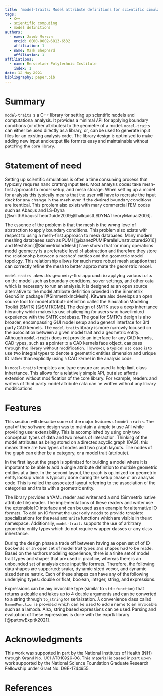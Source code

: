 ```yaml
---
title: 'model-traits: Model attribute definitions for scientific simulations in C++'
tags:
  - C++
  - scientific computing
  - model definitions
authors:
  - name: Jacob Merson
    orcid: 0000-0002-6813-6532
    affiliation: 1
  - name: Mark Shephard
    affiliation: 1
affiliations:
  - name: Rensselaer Polytechnic Institute
    index: 1
date: 12 May 2021
bibliography: paper.bib
---
```


# Summary
`model-traits` is a C++ library for setting up scientific models and computational analysis. It provides a minimal API for applying boundary conditions (or other attributes) to the geometry of a model. `model-traits` can either be used directly as a library, or, can be used to generate input files for an existing analysis code. The library design is optimized to make adding new input and output file formats easy and maintainable without patching the core library. 

# Statement of need
Setting up scientific simulations is often a time consuming process that typically requires hand crafting input files. Most analysis codes take mesh-first approach to model setup, and mesh storage. When setting up a model for analysis this typically means that the user will have to recreate the input deck for any change in the mesh even if the desired boundary conditions are identical. This problem also exists with many commercial FEM codes such as Abaqus and LS-Dyna [@smithAbaqusTheorGuide2009;@hallquistLSDYNATheoryManual2006].

The essence of the problem is that the mesh is the wrong level of abstraction to apply boundary conditions. This problem also exists with respect to using a mesh-first approach to mesh databases. Many modern meshing databases such as PUMI [@ibanezPUMIParallelUnstructured2016] and MeshSim [@SimmetrixIncMesh] have shown that for many operations model geometry is a preferable level of abstraction and therefore they store the relationship between a meshes' entities and the geometric model topology. This relationship allows for much more robust mesh adaption that can correctly refine the mesh to better approximate the geometric model.

`model-traits` takes this geometry-first approach to applying various traits on the model such as boundary conditions, solver settings, and other data which is necessary to run an analysis. It is designed as an open source alternative to the model attribute definition provided in the Simmetrix GeomSim package [@SimmetrixIncMesh]. Kitware also develops an open source tool for model attribute definition called the Simulation Modeling Toolkit (SMTK) [@SMTKCMB]. The design of SMTK uses a deep inheritance hierarchy which makes its use challenging for users who have limited experience with the SMTK codebase. The goal for SMTK's design is also broader, encompassing GUI model setup and a general interface for 3rd party CAD kernels. The `model-traits` library is more narrowly focused on the association between a given model trait and a geometric entity. Although `model-traits` does not provide an interface for any CAD kernels, CAD types, such as a pointer to a CAD kernels face object, can pass through the library without modification. However, a typical use case is to use two integral types to denote a geometric entities dimension and unique ID rather than explicitly using a CAD kernel in the analysis code.

In `model-traits` templates and type erasure are used to help limit class inheritance. This allows for a relatively simple API, but also affords extension without modification of the core library. For example, readers and writers of third party model attribute data can be written without any library modifications.

# Features

This section will describe some of the major features of `model-traits`. The goal of the software design was to maintain a simple to use API while providing user extensibility. This is accomplished by using only two conceptual types of data and two means of interaction. Thinking of the model attributes as being stored on a directed acyclic graph (DAG), this means there are two types of nodes and two graph layouts. The nodes of the graph can either be a category, or a model trait (attribute).

In the first layout the graph is optimized for building a model where it is important to be able to add a single attribute definition to multiple geometric entities at a time. In the second layout, the graph is optimized for geometric entity lookup which is typically done during the setup phase of an analysis code. This is called the associated layout referring to the association of the categories and traits with a geometric entity.

The library provides a YAML reader and writer and a smd (Simmetrix native attribute file) reader. The implementations of these readers and writer use the extensible IO interface and can be used as an example for alternative IO formats. To add an IO format the user only needs to provide template specializations for the `Read` and `Write` functions which are visible in the `mt` namespace. Additionally, `model-traits` supports the use of arbitrary geometric entity types which do not require wrapper classes or any class inheritance.

During the design phase a trade off between having an open set of of IO backends or an open set of model trait types and shapes had to be made. Based on the authors modeling experience, there is a finite set of model trait types and shapes that are used in practice, whereas there is an unbounded set of analysis code input file formats. Therefore, the following data shapes are supported: scalar, dynamic sized vector, and dynamic sized dense matrix. Each of these shapes can have any of the following underlying types: double or float, boolean, integer, string, and expressions.

Expressions can be any invocable type (similar to `std::function`) that returns a double and takes up to 4 double arguments and can be converted to a string through `to_string` for serialization. A convenience class called `NamedFunction` is provided which can be used to add a name to an invocable such as a lambda. Also, string based expressions can be used. Parsing and evaluation of these expressions is done with the exprtk library [@partowExprtk2021].


# Acknowledgments
This work was supported in part by the National Institutes of Health (NIH) through Grand No. U01 AT010326-06. This material is based in part upon work supported by the National Science Foundation Graduate Research Fellowship under Grant No. DGE-1744655.

# References

